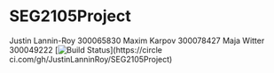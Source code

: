 # SEG2105Project
Justin Lannin-Roy 300065830
Maxim Karpov 300078427
Maja Witter 300049222
[![Build
Status](https://circleci.com/gh/JustinLanninRoy/SEG2105Project.png?branch=master)](https://circle
ci.com/gh/JustinLanninRoy/SEG2105Project)

